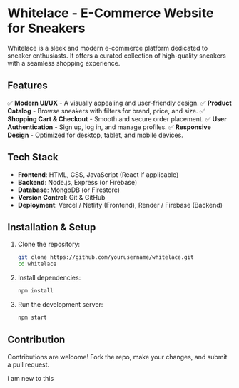 # Whitelace - E-Commerce Website for Sneakers

Whitelace is a sleek and modern e-commerce platform dedicated to sneaker enthusiasts. It offers a curated collection of high-quality sneakers with a seamless shopping experience.

## Features
✅ **Modern UI/UX** - A visually appealing and user-friendly design.
✅ **Product Catalog** - Browse sneakers with filters for brand, price, and size.
✅ **Shopping Cart & Checkout** - Smooth and secure order placement.
✅ **User Authentication** - Sign up, log in, and manage profiles.
✅ **Responsive Design** - Optimized for desktop, tablet, and mobile devices.

## Tech Stack
- **Frontend**: HTML, CSS, JavaScript (React if applicable)
- **Backend**: Node.js, Express (or Firebase)
- **Database**: MongoDB (or Firestore)
- **Version Control**: Git & GitHub
- **Deployment**: Vercel / Netlify (Frontend), Render / Firebase (Backend)

## Installation & Setup
1. Clone the repository:
   ```bash
   git clone https://github.com/yourusername/whitelace.git
   cd whitelace
   ```
2. Install dependencies:
   ```bash
   npm install
   ```
3. Run the development server:
   ```bash
   npm start
   ```

## Contribution
Contributions are welcome! Fork the repo, make your changes, and submit a pull request.

i am new to this 